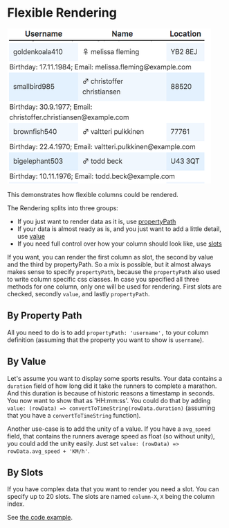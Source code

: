 # Flexible Rendering

![](../../images/FlexibleRendering.png)

This demonstrates how flexible columns could be rendered.

The Rendering splits into three groups:
  - If you just want to render data as it is, use [propertyPath](#by-property-path)
  - If your data is almost ready as is, and you just want to add a little detail, use [value](#by-value)
  - If you need full control over how your column should look like, use [slots](#by-slots)
  
If you want, you can render the first column as slot, the second by value and the third by propertyPath. So a mix is possible, but it almost always makes sense to specify `propertyPath`, because the `propertyPath` also used to write column specific css classes.
In case you specified all three methods for one column, only one will be used for rendering. First slots are checked, secondly `value`, and lastly `propertyPath`.

## By Property Path

All you need to do is to add `propertyPath: 'username',` to your column definition (assuming that the property you want to show is `username`).

## By Value

Let's assume you want to display some sports results. Your data contains a `duration` field of how long did it take the runners to complete a marathon. And this duration is because of historic reasons a timestamp in seconds. You now want to show that as 'HH:mm:ss'. You could do that by adding `value: (rowData) => convertToTimeString(rowData.duration)` (assuming that you have a `convertToTimeString` function).

Another use-case is to add the unity of a value. If you have a `avg_speed` field, that contains the runners average speed as float (so without unity), you could add the unity easily. Just set `value: (rowData) => rowData.avg_speed + 'KM/h'`. 

## By Slots

If you have complex data that you want to render you need a slot. You can specify up to 20 slots. The slots are named `column-X`, `X` being the column index.

See [the code example](./App.svelte).